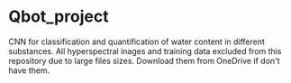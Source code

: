 # Qbot_project
CNN for classification and quantification of water content in different substances. 
All hyperspectral inages and training data excluded from this repository due to large files sizes. 
Download them from OneDrive if don't have them.
